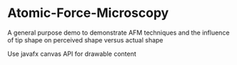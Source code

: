 # Atomic-Force-Microscopy
A general purpose demo to demonstrate AFM techniques and the influence of tip shape on perceived shape versus actual shape

Use javafx canvas API for drawable content
